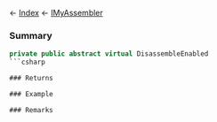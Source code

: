 ← [Index](Api-Index) ← [IMyAssembler](Sandbox.ModAPI.Ingame.IMyAssembler)

### Summary

```csharp
private public abstract virtual DisassembleEnabled
```csharp

### Returns

### Example

### Remarks

